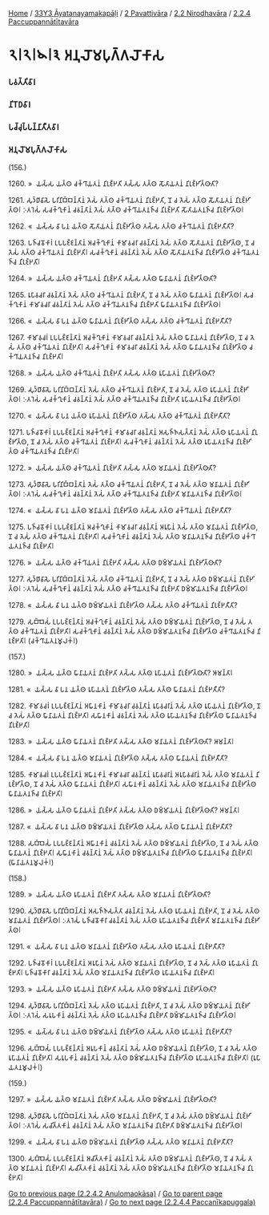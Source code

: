 
[Home](/) / [33Y3 Āyatanayamakapāḷi](/tipitaka/33Y3.md) / [2 Pavattivāra](/tipitaka/33Y3/2.md) / [2.2 Nirodhavāra](/tipitaka/33Y3/2/2.2.md) / [2.2.4 Paccuppannātītavāra](/tipitaka/33Y3/2/2.2/2.2.4.md)

# 𑁨𑁇𑁨𑁇𑁪𑁇𑁩 𑀅𑀦𑀼𑀮𑁄𑀫𑀧𑀼𑀕𑁆𑀕𑀮𑁄𑀓𑀸𑀲

### 𑀧𑀯𑀢𑁆𑀢𑀺𑀯𑀸𑀭

### 𑀦𑀺𑀭𑁄𑀥𑀯𑀸𑀭

### 𑀧𑀘𑁆𑀘𑀼𑀧𑁆𑀧𑀦𑁆𑀦𑀸𑀢𑀻𑀢𑀯𑀸𑀭

### 𑀅𑀦𑀼𑀮𑁄𑀫𑀧𑀼𑀕𑁆𑀕𑀮𑁄𑀓𑀸𑀲

(156.)

1260\. »  𑀬𑀲𑁆𑀲 𑀬𑀢𑁆𑀣 𑀘𑀓𑁆𑀔𑀸𑀬𑀢𑀦𑀁 𑀦𑀺𑀭𑀼𑀚𑁆𑀛𑀢𑀺 𑀢𑀲𑁆𑀲 𑀢𑀢𑁆𑀣 𑀲𑁄𑀢𑀸𑀬𑀢𑀦𑀁 𑀦𑀺𑀭𑀼𑀚𑁆𑀛𑀺𑀢𑁆𑀣𑀸𑀢𑀺?

1261\. 𑀲𑀼𑀤𑁆𑀥𑀸𑀯𑀸𑀲𑁂 𑀧𑀭𑀺𑀦𑀺𑀩𑁆𑀩𑀦𑁆𑀢𑀸𑀦𑀁 𑀢𑁂𑀲𑀁 𑀢𑀢𑁆𑀣 𑀘𑀓𑁆𑀔𑀸𑀬𑀢𑀦𑀁 𑀦𑀺𑀭𑀼𑀚𑁆𑀛𑀢𑀺, 𑀦𑁄 𑀘 𑀢𑁂𑀲𑀁 𑀢𑀢𑁆𑀣 𑀲𑁄𑀢𑀸𑀬𑀢𑀦𑀁 𑀦𑀺𑀭𑀼𑀚𑁆𑀛𑀺𑀢𑁆𑀣𑁇 𑀇𑀢𑀭𑁂𑀲𑀁 𑀲𑀘𑀓𑁆𑀔𑀼𑀓𑀸𑀦𑀁 𑀘𑀯𑀦𑁆𑀢𑀸𑀦𑀁 𑀢𑁂𑀲𑀁 𑀢𑀢𑁆𑀣 𑀘𑀓𑁆𑀔𑀸𑀬𑀢𑀦𑀜𑁆𑀘 𑀦𑀺𑀭𑀼𑀚𑁆𑀛𑀢𑀺 𑀲𑁄𑀢𑀸𑀬𑀢𑀦𑀜𑁆𑀘 𑀦𑀺𑀭𑀼𑀚𑁆𑀛𑀺𑀢𑁆𑀣𑁇

1262\. «  𑀬𑀲𑁆𑀲 𑀯𑀸 𑀧𑀦 𑀬𑀢𑁆𑀣 𑀲𑁄𑀢𑀸𑀬𑀢𑀦𑀁 𑀦𑀺𑀭𑀼𑀚𑁆𑀛𑀺𑀢𑁆𑀣 𑀢𑀲𑁆𑀲 𑀢𑀢𑁆𑀣 𑀘𑀓𑁆𑀔𑀸𑀬𑀢𑀦𑀁 𑀦𑀺𑀭𑀼𑀚𑁆𑀛𑀢𑀻𑀢𑀺?

1263\. 𑀧𑀜𑁆𑀘𑀯𑁄𑀓𑀸𑀭𑀁 𑀉𑀧𑀧𑀚𑁆𑀚𑀦𑁆𑀢𑀸𑀦𑀁 𑀅𑀘𑀓𑁆𑀔𑀼𑀓𑀸𑀦𑀁 𑀓𑀸𑀫𑀸𑀯𑀘𑀭𑀸 𑀘𑀯𑀦𑁆𑀢𑀸𑀦𑀁 𑀢𑁂𑀲𑀁 𑀢𑀢𑁆𑀣 𑀲𑁄𑀢𑀸𑀬𑀢𑀦𑀁 𑀦𑀺𑀭𑀼𑀚𑁆𑀛𑀺𑀢𑁆𑀣, 𑀦𑁄 𑀘 𑀢𑁂𑀲𑀁 𑀢𑀢𑁆𑀣 𑀘𑀓𑁆𑀔𑀸𑀬𑀢𑀦𑀁 𑀦𑀺𑀭𑀼𑀚𑁆𑀛𑀢𑀺𑁇 𑀲𑀘𑀓𑁆𑀔𑀼𑀓𑀸𑀦𑀁 𑀘𑀯𑀦𑁆𑀢𑀸𑀦𑀁 𑀢𑁂𑀲𑀁 𑀢𑀢𑁆𑀣 𑀲𑁄𑀢𑀸𑀬𑀢𑀦𑀜𑁆𑀘 𑀦𑀺𑀭𑀼𑀚𑁆𑀛𑀺𑀢𑁆𑀣 𑀘𑀓𑁆𑀔𑀸𑀬𑀢𑀦𑀜𑁆𑀘 𑀦𑀺𑀭𑀼𑀚𑁆𑀛𑀢𑀺𑁇

1264\. »  𑀬𑀲𑁆𑀲 𑀬𑀢𑁆𑀣 𑀘𑀓𑁆𑀔𑀸𑀬𑀢𑀦𑀁 𑀦𑀺𑀭𑀼𑀚𑁆𑀛𑀢𑀺 𑀢𑀲𑁆𑀲 𑀢𑀢𑁆𑀣 𑀖𑀸𑀦𑀸𑀬𑀢𑀦𑀁 𑀦𑀺𑀭𑀼𑀚𑁆𑀛𑀺𑀢𑁆𑀣𑀸𑀢𑀺?

1265\. 𑀭𑀽𑀧𑀸𑀯𑀘𑀭𑀸 𑀘𑀯𑀦𑁆𑀢𑀸𑀦𑀁 𑀢𑁂𑀲𑀁 𑀢𑀢𑁆𑀣 𑀘𑀓𑁆𑀔𑀸𑀬𑀢𑀦𑀁 𑀦𑀺𑀭𑀼𑀚𑁆𑀛𑀢𑀺, 𑀦𑁄 𑀘 𑀢𑁂𑀲𑀁 𑀢𑀢𑁆𑀣 𑀖𑀸𑀦𑀸𑀬𑀢𑀦𑀁 𑀦𑀺𑀭𑀼𑀚𑁆𑀛𑀺𑀢𑁆𑀣𑁇 𑀲𑀘𑀓𑁆𑀔𑀼𑀓𑀸𑀦𑀁 𑀓𑀸𑀫𑀸𑀯𑀘𑀭𑀸 𑀘𑀯𑀦𑁆𑀢𑀸𑀦𑀁 𑀢𑁂𑀲𑀁 𑀢𑀢𑁆𑀣 𑀘𑀓𑁆𑀔𑀸𑀬𑀢𑀦𑀜𑁆𑀘 𑀦𑀺𑀭𑀼𑀚𑁆𑀛𑀢𑀺 𑀖𑀸𑀦𑀸𑀬𑀢𑀦𑀜𑁆𑀘 𑀦𑀺𑀭𑀼𑀚𑁆𑀛𑀺𑀢𑁆𑀣𑁇

1266\. «  𑀬𑀲𑁆𑀲 𑀯𑀸 𑀧𑀦 𑀬𑀢𑁆𑀣 𑀖𑀸𑀦𑀸𑀬𑀢𑀦𑀁 𑀦𑀺𑀭𑀼𑀚𑁆𑀛𑀺𑀢𑁆𑀣 𑀢𑀲𑁆𑀲 𑀢𑀢𑁆𑀣 𑀘𑀓𑁆𑀔𑀸𑀬𑀢𑀦𑀁 𑀦𑀺𑀭𑀼𑀚𑁆𑀛𑀢𑀻𑀢𑀺?

1267\. 𑀓𑀸𑀫𑀸𑀯𑀘𑀭𑀁 𑀉𑀧𑀧𑀚𑁆𑀚𑀦𑁆𑀢𑀸𑀦𑀁 𑀅𑀘𑀓𑁆𑀔𑀼𑀓𑀸𑀦𑀁 𑀓𑀸𑀫𑀸𑀯𑀘𑀭𑀸 𑀘𑀯𑀦𑁆𑀢𑀸𑀦𑀁 𑀢𑁂𑀲𑀁 𑀢𑀢𑁆𑀣 𑀖𑀸𑀦𑀸𑀬𑀢𑀦𑀁 𑀦𑀺𑀭𑀼𑀚𑁆𑀛𑀺𑀢𑁆𑀣, 𑀦𑁄 𑀘 𑀢𑁂𑀲𑀁 𑀢𑀢𑁆𑀣 𑀘𑀓𑁆𑀔𑀸𑀬𑀢𑀦𑀁 𑀦𑀺𑀭𑀼𑀚𑁆𑀛𑀢𑀺𑁇 𑀲𑀘𑀓𑁆𑀔𑀼𑀓𑀸𑀦𑀁 𑀓𑀸𑀫𑀸𑀯𑀘𑀭𑀸 𑀘𑀯𑀦𑁆𑀢𑀸𑀦𑀁 𑀢𑁂𑀲𑀁 𑀢𑀢𑁆𑀣 𑀖𑀸𑀦𑀸𑀬𑀢𑀦𑀜𑁆𑀘 𑀦𑀺𑀭𑀼𑀚𑁆𑀛𑀺𑀢𑁆𑀣 𑀘𑀓𑁆𑀔𑀸𑀬𑀢𑀦𑀜𑁆𑀘 𑀦𑀺𑀭𑀼𑀚𑁆𑀛𑀢𑀺𑁇

1268\. »  𑀬𑀲𑁆𑀲 𑀬𑀢𑁆𑀣 𑀘𑀓𑁆𑀔𑀸𑀬𑀢𑀦𑀁 𑀦𑀺𑀭𑀼𑀚𑁆𑀛𑀢𑀺 𑀢𑀲𑁆𑀲 𑀢𑀢𑁆𑀣 𑀭𑀽𑀧𑀸𑀬𑀢𑀦𑀁 𑀦𑀺𑀭𑀼𑀚𑁆𑀛𑀺𑀢𑁆𑀣𑀸𑀢𑀺?

1269\. 𑀲𑀼𑀤𑁆𑀥𑀸𑀯𑀸𑀲𑁂 𑀧𑀭𑀺𑀦𑀺𑀩𑁆𑀩𑀦𑁆𑀢𑀸𑀦𑀁 𑀢𑁂𑀲𑀁 𑀢𑀢𑁆𑀣 𑀘𑀓𑁆𑀔𑀸𑀬𑀢𑀦𑀁 𑀦𑀺𑀭𑀼𑀚𑁆𑀛𑀢𑀺, 𑀦𑁄 𑀘 𑀢𑁂𑀲𑀁 𑀢𑀢𑁆𑀣 𑀭𑀽𑀧𑀸𑀬𑀢𑀦𑀁 𑀦𑀺𑀭𑀼𑀚𑁆𑀛𑀺𑀢𑁆𑀣𑁇 𑀇𑀢𑀭𑁂𑀲𑀁 𑀲𑀘𑀓𑁆𑀔𑀼𑀓𑀸𑀦𑀁 𑀘𑀯𑀦𑁆𑀢𑀸𑀦𑀁 𑀢𑁂𑀲𑀁 𑀢𑀢𑁆𑀣 𑀘𑀓𑁆𑀔𑀸𑀬𑀢𑀦𑀜𑁆𑀘 𑀦𑀺𑀭𑀼𑀚𑁆𑀛𑀢𑀺 𑀭𑀽𑀧𑀸𑀬𑀢𑀦𑀜𑁆𑀘 𑀦𑀺𑀭𑀼𑀚𑁆𑀛𑀺𑀢𑁆𑀣𑁇

1270\. «  𑀬𑀲𑁆𑀲 𑀯𑀸 𑀧𑀦 𑀬𑀢𑁆𑀣 𑀭𑀽𑀧𑀸𑀬𑀢𑀦𑀁 𑀦𑀺𑀭𑀼𑀚𑁆𑀛𑀺𑀢𑁆𑀣 𑀢𑀲𑁆𑀲 𑀢𑀢𑁆𑀣 𑀘𑀓𑁆𑀔𑀸𑀬𑀢𑀦𑀁 𑀦𑀺𑀭𑀼𑀚𑁆𑀛𑀢𑀻𑀢𑀺?

1271\. 𑀧𑀜𑁆𑀘𑀯𑁄𑀓𑀸𑀭𑀁 𑀉𑀧𑀧𑀚𑁆𑀚𑀦𑁆𑀢𑀸𑀦𑀁 𑀅𑀘𑀓𑁆𑀔𑀼𑀓𑀸𑀦𑀁 𑀓𑀸𑀫𑀸𑀯𑀘𑀭𑀸 𑀘𑀯𑀦𑁆𑀢𑀸𑀦𑀁 𑀅𑀲𑀜𑁆𑀜𑀲𑀢𑁆𑀢𑀸𑀦𑀁 𑀢𑁂𑀲𑀁 𑀢𑀢𑁆𑀣 𑀭𑀽𑀧𑀸𑀬𑀢𑀦𑀁 𑀦𑀺𑀭𑀼𑀚𑁆𑀛𑀺𑀢𑁆𑀣, 𑀦𑁄 𑀘 𑀢𑁂𑀲𑀁 𑀢𑀢𑁆𑀣 𑀘𑀓𑁆𑀔𑀸𑀬𑀢𑀦𑀁 𑀦𑀺𑀭𑀼𑀚𑁆𑀛𑀢𑀺𑁇 𑀲𑀘𑀓𑁆𑀔𑀼𑀓𑀸𑀦𑀁 𑀘𑀯𑀦𑁆𑀢𑀸𑀦𑀁 𑀢𑁂𑀲𑀁 𑀢𑀢𑁆𑀣 𑀭𑀽𑀧𑀸𑀬𑀢𑀦𑀜𑁆𑀘 𑀦𑀺𑀭𑀼𑀚𑁆𑀛𑀺𑀢𑁆𑀣 𑀘𑀓𑁆𑀔𑀸𑀬𑀢𑀦𑀜𑁆𑀘 𑀦𑀺𑀭𑀼𑀚𑁆𑀛𑀢𑀺𑁇

1272\. »  𑀬𑀲𑁆𑀲 𑀬𑀢𑁆𑀣 𑀘𑀓𑁆𑀔𑀸𑀬𑀢𑀦𑀁 𑀦𑀺𑀭𑀼𑀚𑁆𑀛𑀢𑀺 𑀢𑀲𑁆𑀲 𑀢𑀢𑁆𑀣 𑀫𑀦𑀸𑀬𑀢𑀦𑀁 𑀦𑀺𑀭𑀼𑀚𑁆𑀛𑀺𑀢𑁆𑀣𑀸𑀢𑀺?

1273\. 𑀲𑀼𑀤𑁆𑀥𑀸𑀯𑀸𑀲𑁂 𑀧𑀭𑀺𑀦𑀺𑀩𑁆𑀩𑀦𑁆𑀢𑀸𑀦𑀁 𑀢𑁂𑀲𑀁 𑀢𑀢𑁆𑀣 𑀘𑀓𑁆𑀔𑀸𑀬𑀢𑀦𑀁 𑀦𑀺𑀭𑀼𑀚𑁆𑀛𑀢𑀺, 𑀦𑁄 𑀘 𑀢𑁂𑀲𑀁 𑀢𑀢𑁆𑀣 𑀫𑀦𑀸𑀬𑀢𑀦𑀁 𑀦𑀺𑀭𑀼𑀚𑁆𑀛𑀺𑀢𑁆𑀣𑁇 𑀇𑀢𑀭𑁂𑀲𑀁 𑀲𑀘𑀓𑁆𑀔𑀼𑀓𑀸𑀦𑀁 𑀘𑀯𑀦𑁆𑀢𑀸𑀦𑀁 𑀢𑁂𑀲𑀁 𑀢𑀢𑁆𑀣 𑀘𑀓𑁆𑀔𑀸𑀬𑀢𑀦𑀜𑁆𑀘 𑀦𑀺𑀭𑀼𑀚𑁆𑀛𑀢𑀺 𑀫𑀦𑀸𑀬𑀢𑀦𑀜𑁆𑀘 𑀦𑀺𑀭𑀼𑀚𑁆𑀛𑀺𑀢𑁆𑀣𑁇

1274\. «  𑀬𑀲𑁆𑀲 𑀯𑀸 𑀧𑀦 𑀬𑀢𑁆𑀣 𑀫𑀦𑀸𑀬𑀢𑀦𑀁 𑀦𑀺𑀭𑀼𑀚𑁆𑀛𑀺𑀢𑁆𑀣 𑀢𑀲𑁆𑀲 𑀢𑀢𑁆𑀣 𑀘𑀓𑁆𑀔𑀸𑀬𑀢𑀦𑀁 𑀦𑀺𑀭𑀼𑀚𑁆𑀛𑀢𑀻𑀢𑀺?

1275\. 𑀧𑀜𑁆𑀘𑀯𑁄𑀓𑀸𑀭𑀁 𑀉𑀧𑀧𑀚𑁆𑀚𑀦𑁆𑀢𑀸𑀦𑀁 𑀅𑀘𑀓𑁆𑀔𑀼𑀓𑀸𑀦𑀁 𑀓𑀸𑀫𑀸𑀯𑀘𑀭𑀸 𑀘𑀯𑀦𑁆𑀢𑀸𑀦𑀁 𑀅𑀭𑀽𑀧𑀸𑀦𑀁 𑀢𑁂𑀲𑀁 𑀢𑀢𑁆𑀣 𑀫𑀦𑀸𑀬𑀢𑀦𑀁 𑀦𑀺𑀭𑀼𑀚𑁆𑀛𑀺𑀢𑁆𑀣, 𑀦𑁄 𑀘 𑀢𑁂𑀲𑀁 𑀢𑀢𑁆𑀣 𑀘𑀓𑁆𑀔𑀸𑀬𑀢𑀦𑀁 𑀦𑀺𑀭𑀼𑀚𑁆𑀛𑀢𑀺𑁇 𑀲𑀘𑀓𑁆𑀔𑀼𑀓𑀸𑀦𑀁 𑀘𑀯𑀦𑁆𑀢𑀸𑀦𑀁 𑀢𑁂𑀲𑀁 𑀢𑀢𑁆𑀣 𑀫𑀦𑀸𑀬𑀢𑀦𑀜𑁆𑀘 𑀦𑀺𑀭𑀼𑀚𑁆𑀛𑀺𑀢𑁆𑀣 𑀘𑀓𑁆𑀔𑀸𑀬𑀢𑀦𑀜𑁆𑀘 𑀦𑀺𑀭𑀼𑀚𑁆𑀛𑀢𑀺𑁇

1276\. »  𑀬𑀲𑁆𑀲 𑀬𑀢𑁆𑀣 𑀘𑀓𑁆𑀔𑀸𑀬𑀢𑀦𑀁 𑀦𑀺𑀭𑀼𑀚𑁆𑀛𑀢𑀺 𑀢𑀲𑁆𑀲 𑀢𑀢𑁆𑀣 𑀥𑀫𑁆𑀫𑀸𑀬𑀢𑀦𑀁 𑀦𑀺𑀭𑀼𑀚𑁆𑀛𑀺𑀢𑁆𑀣𑀸𑀢𑀺?

1277\. 𑀲𑀼𑀤𑁆𑀥𑀸𑀯𑀸𑀲𑁂 𑀧𑀭𑀺𑀦𑀺𑀩𑁆𑀩𑀦𑁆𑀢𑀸𑀦𑀁 𑀢𑁂𑀲𑀁 𑀢𑀢𑁆𑀣 𑀘𑀓𑁆𑀔𑀸𑀬𑀢𑀦𑀁 𑀦𑀺𑀭𑀼𑀚𑁆𑀛𑀢𑀺, 𑀦𑁄 𑀘 𑀢𑁂𑀲𑀁 𑀢𑀢𑁆𑀣 𑀥𑀫𑁆𑀫𑀸𑀬𑀢𑀦𑀁 𑀦𑀺𑀭𑀼𑀚𑁆𑀛𑀺𑀢𑁆𑀣𑁇 𑀇𑀢𑀭𑁂𑀲𑀁 𑀲𑀘𑀓𑁆𑀔𑀼𑀓𑀸𑀦𑀁 𑀘𑀯𑀦𑁆𑀢𑀸𑀦𑀁 𑀢𑁂𑀲𑀁 𑀢𑀢𑁆𑀣 𑀘𑀓𑁆𑀔𑀸𑀬𑀢𑀦𑀜𑁆𑀘 𑀦𑀺𑀭𑀼𑀚𑁆𑀛𑀢𑀺 𑀥𑀫𑁆𑀫𑀸𑀬𑀢𑀦𑀜𑁆𑀘 𑀦𑀺𑀭𑀼𑀚𑁆𑀛𑀺𑀢𑁆𑀣𑁇

1278\. «  𑀬𑀲𑁆𑀲 𑀯𑀸 𑀧𑀦 𑀬𑀢𑁆𑀣 𑀥𑀫𑁆𑀫𑀸𑀬𑀢𑀦𑀁 𑀦𑀺𑀭𑀼𑀚𑁆𑀛𑀺𑀢𑁆𑀣 𑀢𑀲𑁆𑀲 𑀢𑀢𑁆𑀣 𑀘𑀓𑁆𑀔𑀸𑀬𑀢𑀦𑀁 𑀦𑀺𑀭𑀼𑀚𑁆𑀛𑀢𑀻𑀢𑀺?

1279\. 𑀲𑀩𑁆𑀩𑁂𑀲𑀁 𑀉𑀧𑀧𑀚𑁆𑀚𑀦𑁆𑀢𑀸𑀦𑀁 𑀅𑀘𑀓𑁆𑀔𑀼𑀓𑀸𑀦𑀁 𑀘𑀯𑀦𑁆𑀢𑀸𑀦𑀁 𑀢𑁂𑀲𑀁 𑀢𑀢𑁆𑀣 𑀥𑀫𑁆𑀫𑀸𑀬𑀢𑀦𑀁 𑀦𑀺𑀭𑀼𑀚𑁆𑀛𑀺𑀢𑁆𑀣, 𑀦𑁄 𑀘 𑀢𑁂𑀲𑀁 𑀢𑀢𑁆𑀣 𑀘𑀓𑁆𑀔𑀸𑀬𑀢𑀦𑀁 𑀦𑀺𑀭𑀼𑀚𑁆𑀛𑀢𑀺𑁇 𑀲𑀘𑀓𑁆𑀔𑀼𑀓𑀸𑀦𑀁 𑀘𑀯𑀦𑁆𑀢𑀸𑀦𑀁 𑀢𑁂𑀲𑀁 𑀢𑀢𑁆𑀣 𑀥𑀫𑁆𑀫𑀸𑀬𑀢𑀦𑀜𑁆𑀘 𑀦𑀺𑀭𑀼𑀚𑁆𑀛𑀺𑀢𑁆𑀣 𑀘𑀓𑁆𑀔𑀸𑀬𑀢𑀦𑀜𑁆𑀘 𑀦𑀺𑀭𑀼𑀚𑁆𑀛𑀢𑀺𑁇 (𑀘𑀓𑁆𑀔𑀸𑀬𑀢𑀦𑀫𑀽𑀮𑀓𑀁𑁇)

(157.)

1280\. »  𑀬𑀲𑁆𑀲 𑀬𑀢𑁆𑀣 𑀖𑀸𑀦𑀸𑀬𑀢𑀦𑀁 𑀦𑀺𑀭𑀼𑀚𑁆𑀛𑀢𑀺 𑀢𑀲𑁆𑀲 𑀢𑀢𑁆𑀣 𑀭𑀽𑀧𑀸𑀬𑀢𑀦𑀁 𑀦𑀺𑀭𑀼𑀚𑁆𑀛𑀺𑀢𑁆𑀣𑀸𑀢𑀺? 𑀆𑀫𑀦𑁆𑀢𑀸𑁇

1281\. «  𑀬𑀲𑁆𑀲 𑀯𑀸 𑀧𑀦 𑀬𑀢𑁆𑀣 𑀭𑀽𑀧𑀸𑀬𑀢𑀦𑀁 𑀦𑀺𑀭𑀼𑀚𑁆𑀛𑀺𑀢𑁆𑀣 𑀢𑀲𑁆𑀲 𑀢𑀢𑁆𑀣 𑀖𑀸𑀦𑀸𑀬𑀢𑀦𑀁 𑀦𑀺𑀭𑀼𑀚𑁆𑀛𑀢𑀻𑀢𑀺?

1282\. 𑀓𑀸𑀫𑀸𑀯𑀘𑀭𑀁 𑀉𑀧𑀧𑀚𑁆𑀚𑀦𑁆𑀢𑀸𑀦𑀁 𑀅𑀖𑀸𑀦𑀓𑀸𑀦𑀁 𑀓𑀸𑀫𑀸𑀯𑀘𑀭𑀸 𑀘𑀯𑀦𑁆𑀢𑀸𑀦𑀁 𑀭𑀽𑀧𑀸𑀯𑀘𑀭𑀸𑀦𑀁 𑀢𑁂𑀲𑀁 𑀢𑀢𑁆𑀣 𑀭𑀽𑀧𑀸𑀬𑀢𑀦𑀁 𑀦𑀺𑀭𑀼𑀚𑁆𑀛𑀺𑀢𑁆𑀣, 𑀦𑁄 𑀘 𑀢𑁂𑀲𑀁 𑀢𑀢𑁆𑀣 𑀖𑀸𑀦𑀸𑀬𑀢𑀦𑀁 𑀦𑀺𑀭𑀼𑀚𑁆𑀛𑀢𑀺𑁇 𑀲𑀖𑀸𑀦𑀓𑀸𑀦𑀁 𑀘𑀯𑀦𑁆𑀢𑀸𑀦𑀁 𑀢𑁂𑀲𑀁 𑀢𑀢𑁆𑀣 𑀭𑀽𑀧𑀸𑀬𑀢𑀦𑀜𑁆𑀘 𑀦𑀺𑀭𑀼𑀚𑁆𑀛𑀺𑀢𑁆𑀣 𑀖𑀸𑀦𑀸𑀬𑀢𑀦𑀜𑁆𑀘 𑀦𑀺𑀭𑀼𑀚𑁆𑀛𑀢𑀺𑁇

1283\. »  𑀬𑀲𑁆𑀲 𑀬𑀢𑁆𑀣 𑀖𑀸𑀦𑀸𑀬𑀢𑀦𑀁 𑀦𑀺𑀭𑀼𑀚𑁆𑀛𑀢𑀺 𑀢𑀲𑁆𑀲 𑀢𑀢𑁆𑀣 𑀫𑀦𑀸𑀬𑀢𑀦𑀁 𑀦𑀺𑀭𑀼𑀚𑁆𑀛𑀺𑀢𑁆𑀣𑀸𑀢𑀺? 𑀆𑀫𑀦𑁆𑀢𑀸𑁇

1284\. «  𑀬𑀲𑁆𑀲 𑀯𑀸 𑀧𑀦 𑀬𑀢𑁆𑀣 𑀫𑀦𑀸𑀬𑀢𑀦𑀁 𑀦𑀺𑀭𑀼𑀚𑁆𑀛𑀺𑀢𑁆𑀣 𑀢𑀲𑁆𑀲 𑀢𑀢𑁆𑀣 𑀖𑀸𑀦𑀸𑀬𑀢𑀦𑀁 𑀦𑀺𑀭𑀼𑀚𑁆𑀛𑀢𑀻𑀢𑀺?

1285\. 𑀓𑀸𑀫𑀸𑀯𑀘𑀭𑀁 𑀉𑀧𑀧𑀚𑁆𑀚𑀦𑁆𑀢𑀸𑀦𑀁 𑀅𑀖𑀸𑀦𑀓𑀸𑀦𑀁 𑀓𑀸𑀫𑀸𑀯𑀘𑀭𑀸 𑀘𑀯𑀦𑁆𑀢𑀸𑀦𑀁 𑀭𑀽𑀧𑀸𑀯𑀘𑀭𑀸𑀦𑀁 𑀅𑀭𑀽𑀧𑀸𑀯𑀘𑀭𑀸𑀦𑀁 𑀢𑁂𑀲𑀁 𑀢𑀢𑁆𑀣 𑀫𑀦𑀸𑀬𑀢𑀦𑀁 𑀦𑀺𑀭𑀼𑀚𑁆𑀛𑀺𑀢𑁆𑀣, 𑀦𑁄 𑀘 𑀢𑁂𑀲𑀁 𑀢𑀢𑁆𑀣 𑀖𑀸𑀦𑀸𑀬𑀢𑀦𑀁 𑀦𑀺𑀭𑀼𑀚𑁆𑀛𑀢𑀺𑁇 𑀲𑀖𑀸𑀦𑀓𑀸𑀦𑀁 𑀘𑀯𑀦𑁆𑀢𑀸𑀦𑀁 𑀢𑁂𑀲𑀁 𑀢𑀢𑁆𑀣 𑀫𑀦𑀸𑀬𑀢𑀦𑀜𑁆𑀘 𑀦𑀺𑀭𑀼𑀚𑁆𑀛𑀺𑀢𑁆𑀣 𑀖𑀸𑀦𑀸𑀬𑀢𑀦𑀜𑁆𑀘 𑀦𑀺𑀭𑀼𑀚𑁆𑀛𑀢𑀺𑁇

1286\. »  𑀬𑀲𑁆𑀲 𑀬𑀢𑁆𑀣 𑀖𑀸𑀦𑀸𑀬𑀢𑀦𑀁 𑀦𑀺𑀭𑀼𑀚𑁆𑀛𑀢𑀺 𑀢𑀲𑁆𑀲 𑀢𑀢𑁆𑀣 𑀥𑀫𑁆𑀫𑀸𑀬𑀢𑀦𑀁 𑀦𑀺𑀭𑀼𑀚𑁆𑀛𑀺𑀢𑁆𑀣𑀸𑀢𑀺? 𑀆𑀫𑀦𑁆𑀢𑀸𑁇

1287\. «  𑀬𑀲𑁆𑀲 𑀯𑀸 𑀧𑀦 𑀬𑀢𑁆𑀣 𑀥𑀫𑁆𑀫𑀸𑀬𑀢𑀦𑀁 𑀦𑀺𑀭𑀼𑀚𑁆𑀛𑀺𑀢𑁆𑀣 𑀢𑀲𑁆𑀲 𑀢𑀢𑁆𑀣 𑀖𑀸𑀦𑀸𑀬𑀢𑀦𑀁 𑀦𑀺𑀭𑀼𑀚𑁆𑀛𑀢𑀻𑀢𑀺?

1288\. 𑀲𑀩𑁆𑀩𑁂𑀲𑀁 𑀉𑀧𑀧𑀚𑁆𑀚𑀦𑁆𑀢𑀸𑀦𑀁 𑀅𑀖𑀸𑀦𑀓𑀸𑀦𑀁 𑀘𑀯𑀦𑁆𑀢𑀸𑀦𑀁 𑀢𑁂𑀲𑀁 𑀢𑀢𑁆𑀣 𑀥𑀫𑁆𑀫𑀸𑀬𑀢𑀦𑀁 𑀦𑀺𑀭𑀼𑀚𑁆𑀛𑀺𑀢𑁆𑀣, 𑀦𑁄 𑀘 𑀢𑁂𑀲𑀁 𑀢𑀢𑁆𑀣 𑀖𑀸𑀦𑀸𑀬𑀢𑀦𑀁 𑀦𑀺𑀭𑀼𑀚𑁆𑀛𑀢𑀺𑁇 𑀲𑀖𑀸𑀦𑀓𑀸𑀦𑀁 𑀘𑀯𑀦𑁆𑀢𑀸𑀦𑀁 𑀢𑁂𑀲𑀁 𑀢𑀢𑁆𑀣 𑀥𑀫𑁆𑀫𑀸𑀬𑀢𑀦𑀜𑁆𑀘 𑀦𑀺𑀭𑀼𑀚𑁆𑀛𑀺𑀢𑁆𑀣 𑀖𑀸𑀦𑀸𑀬𑀢𑀦𑀜𑁆𑀘 𑀦𑀺𑀭𑀼𑀚𑁆𑀛𑀢𑀺𑁇 (𑀖𑀸𑀦𑀸𑀬𑀢𑀦𑀫𑀽𑀮𑀓𑀁𑁇)

(158.)

1289\. »  𑀬𑀲𑁆𑀲 𑀬𑀢𑁆𑀣 𑀭𑀽𑀧𑀸𑀬𑀢𑀦𑀁 𑀦𑀺𑀭𑀼𑀚𑁆𑀛𑀢𑀺 𑀢𑀲𑁆𑀲 𑀢𑀢𑁆𑀣 𑀫𑀦𑀸𑀬𑀢𑀦𑀁 𑀦𑀺𑀭𑀼𑀚𑁆𑀛𑀺𑀢𑁆𑀣𑀸𑀢𑀺?

1290\. 𑀲𑀼𑀤𑁆𑀥𑀸𑀯𑀸𑀲𑁂 𑀧𑀭𑀺𑀦𑀺𑀩𑁆𑀩𑀦𑁆𑀢𑀸𑀦𑀁 𑀅𑀲𑀜𑁆𑀜𑀲𑀢𑁆𑀢𑀸 𑀘𑀯𑀦𑁆𑀢𑀸𑀦𑀁 𑀢𑁂𑀲𑀁 𑀢𑀢𑁆𑀣 𑀭𑀽𑀧𑀸𑀬𑀢𑀦𑀁 𑀦𑀺𑀭𑀼𑀚𑁆𑀛𑀢𑀺, 𑀦𑁄 𑀘 𑀢𑁂𑀲𑀁 𑀢𑀢𑁆𑀣 𑀫𑀦𑀸𑀬𑀢𑀦𑀁 𑀦𑀺𑀭𑀼𑀚𑁆𑀛𑀺𑀢𑁆𑀣𑁇 𑀇𑀢𑀭𑁂𑀲𑀁 𑀧𑀜𑁆𑀘𑀯𑁄𑀓𑀸𑀭𑀸 𑀘𑀯𑀦𑁆𑀢𑀸𑀦𑀁 𑀢𑁂𑀲𑀁 𑀢𑀢𑁆𑀣 𑀭𑀽𑀧𑀸𑀬𑀢𑀦𑀜𑁆𑀘 𑀦𑀺𑀭𑀼𑀚𑁆𑀛𑀢𑀺 𑀫𑀦𑀸𑀬𑀢𑀦𑀜𑁆𑀘 𑀦𑀺𑀭𑀼𑀚𑁆𑀛𑀺𑀢𑁆𑀣𑁇

1291\. «  𑀬𑀲𑁆𑀲 𑀯𑀸 𑀧𑀦 𑀬𑀢𑁆𑀣 𑀫𑀦𑀸𑀬𑀢𑀦𑀁 𑀦𑀺𑀭𑀼𑀚𑁆𑀛𑀺𑀢𑁆𑀣 𑀢𑀲𑁆𑀲 𑀢𑀢𑁆𑀣 𑀭𑀽𑀧𑀸𑀬𑀢𑀦𑀁 𑀦𑀺𑀭𑀼𑀚𑁆𑀛𑀢𑀻𑀢𑀺?

1292\. 𑀧𑀜𑁆𑀘𑀯𑁄𑀓𑀸𑀭𑀁 𑀉𑀧𑀧𑀚𑁆𑀚𑀦𑁆𑀢𑀸𑀦𑀁 𑀅𑀭𑀽𑀧𑀸𑀦𑀁 𑀢𑁂𑀲𑀁 𑀢𑀢𑁆𑀣 𑀫𑀦𑀸𑀬𑀢𑀦𑀁 𑀦𑀺𑀭𑀼𑀚𑁆𑀛𑀺𑀢𑁆𑀣, 𑀦𑁄 𑀘 𑀢𑁂𑀲𑀁 𑀢𑀢𑁆𑀣 𑀭𑀽𑀧𑀸𑀬𑀢𑀦𑀁 𑀦𑀺𑀭𑀼𑀚𑁆𑀛𑀢𑀺𑁇 𑀧𑀜𑁆𑀘𑀯𑁄𑀓𑀸𑀭𑀸 𑀘𑀯𑀦𑁆𑀢𑀸𑀦𑀁 𑀢𑁂𑀲𑀁 𑀢𑀢𑁆𑀣 𑀫𑀦𑀸𑀬𑀢𑀦𑀜𑁆𑀘 𑀦𑀺𑀭𑀼𑀚𑁆𑀛𑀺𑀢𑁆𑀣 𑀭𑀽𑀧𑀸𑀬𑀢𑀦𑀜𑁆𑀘 𑀦𑀺𑀭𑀼𑀚𑁆𑀛𑀢𑀺𑁇

1293\. »  𑀬𑀲𑁆𑀲 𑀬𑀢𑁆𑀣 𑀭𑀽𑀧𑀸𑀬𑀢𑀦𑀁 𑀦𑀺𑀭𑀼𑀚𑁆𑀛𑀢𑀺 𑀢𑀲𑁆𑀲 𑀢𑀢𑁆𑀣 𑀥𑀫𑁆𑀫𑀸𑀬𑀢𑀦𑀁 𑀦𑀺𑀭𑀼𑀚𑁆𑀛𑀺𑀢𑁆𑀣𑀸𑀢𑀺?

1294\. 𑀲𑀼𑀤𑁆𑀥𑀸𑀯𑀸𑀲𑁂 𑀧𑀭𑀺𑀦𑀺𑀩𑁆𑀩𑀦𑁆𑀢𑀸𑀦𑀁 𑀢𑁂𑀲𑀁 𑀢𑀢𑁆𑀣 𑀭𑀽𑀧𑀸𑀬𑀢𑀦𑀁 𑀦𑀺𑀭𑀼𑀚𑁆𑀛𑀢𑀺, 𑀦𑁄 𑀘 𑀢𑁂𑀲𑀁 𑀢𑀢𑁆𑀣 𑀥𑀫𑁆𑀫𑀸𑀬𑀢𑀦𑀁 𑀦𑀺𑀭𑀼𑀚𑁆𑀛𑀺𑀢𑁆𑀣𑁇 𑀇𑀢𑀭𑁂𑀲𑀁 𑀲𑀭𑀽𑀧𑀓𑀸𑀦𑀁 𑀘𑀯𑀦𑁆𑀢𑀸𑀦𑀁 𑀢𑁂𑀲𑀁 𑀢𑀢𑁆𑀣 𑀭𑀽𑀧𑀸𑀬𑀢𑀦𑀜𑁆𑀘 𑀦𑀺𑀭𑀼𑀚𑁆𑀛𑀢𑀺 𑀥𑀫𑁆𑀫𑀸𑀬𑀢𑀦𑀜𑁆𑀘 𑀦𑀺𑀭𑀼𑀚𑁆𑀛𑀺𑀢𑁆𑀣𑁇

1295\. «  𑀬𑀲𑁆𑀲 𑀯𑀸 𑀧𑀦 𑀬𑀢𑁆𑀣 𑀥𑀫𑁆𑀫𑀸𑀬𑀢𑀦𑀁 𑀦𑀺𑀭𑀼𑀚𑁆𑀛𑀺𑀢𑁆𑀣 𑀢𑀲𑁆𑀲 𑀢𑀢𑁆𑀣 𑀭𑀽𑀧𑀸𑀬𑀢𑀦𑀁 𑀦𑀺𑀭𑀼𑀚𑁆𑀛𑀢𑀻𑀢𑀺?

1296\. 𑀲𑀩𑁆𑀩𑁂𑀲𑀁 𑀉𑀧𑀧𑀚𑁆𑀚𑀦𑁆𑀢𑀸𑀦𑀁 𑀅𑀭𑀽𑀧𑀓𑀸𑀦𑀁 𑀘𑀯𑀦𑁆𑀢𑀸𑀦𑀁 𑀢𑁂𑀲𑀁 𑀢𑀢𑁆𑀣 𑀥𑀫𑁆𑀫𑀸𑀬𑀢𑀦𑀁 𑀦𑀺𑀭𑀼𑀚𑁆𑀛𑀺𑀢𑁆𑀣, 𑀦𑁄 𑀘 𑀢𑁂𑀲𑀁 𑀢𑀢𑁆𑀣 𑀭𑀽𑀧𑀸𑀬𑀢𑀦𑀁 𑀦𑀺𑀭𑀼𑀚𑁆𑀛𑀢𑀺𑁇 𑀲𑀭𑀽𑀧𑀓𑀸𑀦𑀁 𑀘𑀯𑀦𑁆𑀢𑀸𑀦𑀁 𑀢𑁂𑀲𑀁 𑀢𑀢𑁆𑀣 𑀥𑀫𑁆𑀫𑀸𑀬𑀢𑀦𑀜𑁆𑀘 𑀦𑀺𑀭𑀼𑀚𑁆𑀛𑀺𑀢𑁆𑀣 𑀭𑀽𑀧𑀸𑀬𑀢𑀦𑀜𑁆𑀘 𑀦𑀺𑀭𑀼𑀚𑁆𑀛𑀢𑀺𑁇 (𑀭𑀽𑀧𑀸𑀬𑀢𑀦𑀫𑀽𑀮𑀓𑀁𑁇)

(159.)

1297\. »  𑀬𑀲𑁆𑀲 𑀬𑀢𑁆𑀣 𑀫𑀦𑀸𑀬𑀢𑀦𑀁 𑀦𑀺𑀭𑀼𑀚𑁆𑀛𑀢𑀺 𑀢𑀲𑁆𑀲 𑀢𑀢𑁆𑀣 𑀥𑀫𑁆𑀫𑀸𑀬𑀢𑀦𑀁 𑀦𑀺𑀭𑀼𑀚𑁆𑀛𑀺𑀢𑁆𑀣𑀸𑀢𑀺?

1298\. 𑀲𑀼𑀤𑁆𑀥𑀸𑀯𑀸𑀲𑁂 𑀧𑀭𑀺𑀦𑀺𑀩𑁆𑀩𑀦𑁆𑀢𑀸𑀦𑀁 𑀢𑁂𑀲𑀁 𑀢𑀢𑁆𑀣 𑀫𑀦𑀸𑀬𑀢𑀦𑀁 𑀦𑀺𑀭𑀼𑀚𑁆𑀛𑀢𑀺, 𑀦𑁄 𑀘 𑀢𑁂𑀲𑀁 𑀢𑀢𑁆𑀣 𑀥𑀫𑁆𑀫𑀸𑀬𑀢𑀦𑀁 𑀦𑀺𑀭𑀼𑀚𑁆𑀛𑀺𑀢𑁆𑀣𑁇 𑀇𑀢𑀭𑁂𑀲𑀁 𑀲𑀘𑀺𑀢𑁆𑀢𑀓𑀸𑀦𑀁 𑀘𑀯𑀦𑁆𑀢𑀸𑀦𑀁 𑀢𑁂𑀲𑀁 𑀢𑀢𑁆𑀣 𑀫𑀦𑀸𑀬𑀢𑀦𑀜𑁆𑀘 𑀦𑀺𑀭𑀼𑀚𑁆𑀛𑀢𑀺 𑀥𑀫𑁆𑀫𑀸𑀬𑀢𑀦𑀜𑁆𑀘 𑀦𑀺𑀭𑀼𑀚𑁆𑀛𑀺𑀢𑁆𑀣𑁇

1299\. «  𑀬𑀲𑁆𑀲 𑀯𑀸 𑀧𑀦 𑀬𑀢𑁆𑀣 𑀥𑀫𑁆𑀫𑀸𑀬𑀢𑀦𑀁 𑀦𑀺𑀭𑀼𑀚𑁆𑀛𑀺𑀢𑁆𑀣 𑀢𑀲𑁆𑀲 𑀢𑀢𑁆𑀣 𑀫𑀦𑀸𑀬𑀢𑀦𑀁 𑀦𑀺𑀭𑀼𑀚𑁆𑀛𑀢𑀻𑀢𑀺?

1300\. 𑀲𑀩𑁆𑀩𑁂𑀲𑀁 𑀉𑀧𑀧𑀚𑁆𑀚𑀦𑁆𑀢𑀸𑀦𑀁 𑀅𑀘𑀺𑀢𑁆𑀢𑀓𑀸𑀦𑀁 𑀘𑀯𑀦𑁆𑀢𑀸𑀦𑀁 𑀢𑁂𑀲𑀁 𑀢𑀢𑁆𑀣 𑀥𑀫𑁆𑀫𑀸𑀬𑀢𑀦𑀁 𑀦𑀺𑀭𑀼𑀚𑁆𑀛𑀺𑀢𑁆𑀣, 𑀦𑁄 𑀘 𑀢𑁂𑀲𑀁 𑀢𑀢𑁆𑀣 𑀫𑀦𑀸𑀬𑀢𑀦𑀁 𑀦𑀺𑀭𑀼𑀚𑁆𑀛𑀢𑀺𑁇 𑀲𑀘𑀺𑀢𑁆𑀢𑀓𑀸𑀦𑀁 𑀘𑀯𑀦𑁆𑀢𑀸𑀦𑀁 𑀢𑁂𑀲𑀁 𑀢𑀢𑁆𑀣 𑀥𑀫𑁆𑀫𑀸𑀬𑀢𑀦𑀜𑁆𑀘 𑀦𑀺𑀭𑀼𑀚𑁆𑀛𑀺𑀢𑁆𑀣 𑀫𑀦𑀸𑀬𑀢𑀦𑀜𑁆𑀘 𑀦𑀺𑀭𑀼𑀚𑁆𑀛𑀢𑀺𑁇

[Go to previous page (2.2.4.2 Anulomaokāsa)](/tipitaka/33Y3/2/2.2/2.2.4/2.2.4.2.md) / [Go to parent page (2.2.4 Paccuppannātītavāra)](/tipitaka/33Y3/2/2.2/2.2.4.md) / [Go to next page (2.2.4.4 Paccanīkapuggala)](/tipitaka/33Y3/2/2.2/2.2.4/2.2.4.4.md)


